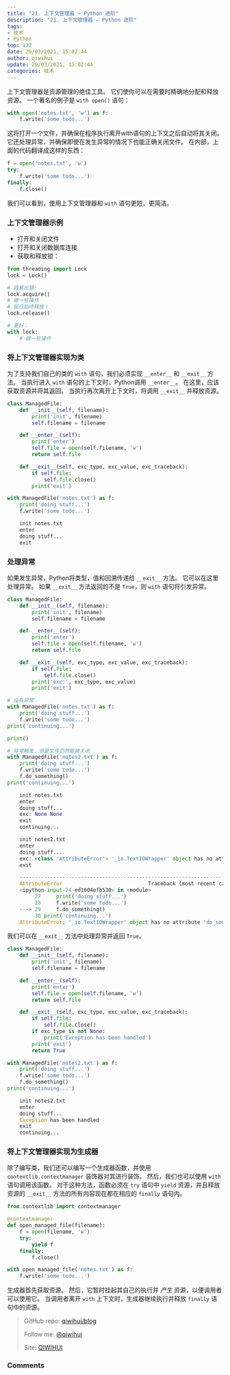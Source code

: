 ```yaml
---
title: "21. 上下文管理器 — Python 进阶"
description: "21. 上下文管理器 — Python 进阶"
tags: 
- 技术
- Python
top: 132
date: 29/03/2021, 15:02:44
author: qiwihui
update: 29/03/2021, 15:02:44
categories: 技术
---
```


上下文管理器是资源管理的绝佳工具。 它们使你可以在需要时精确地分配和释放资源。 一个著名的例子是 `with open()` 语句：

```python
with open('notes.txt', 'w') as f:
    f.write('some todo...')
```

这将打开一个文件，并确保在程序执行离开with语句的上下文之后自动将其关闭。 它还处理异常，并确保即使在发生异常的情况下也能正确关闭文件。 在内部，上面的代码翻译成这样的东西：

```python
f = open('notes.txt', 'w')
try:
    f.write('some todo...')
finally:
    f.close()
```

我们可以看到，使用上下文管理器和 `with` 语句更短，更简洁。

<!--more-->

### 上下文管理器示例

- 打开和关闭文件
- 打开和关闭数据库连接
- 获取和释放锁：

```python
from threading import Lock
lock = Lock()

# 容易出错:
lock.acquire()
# 做一些操作
# 锁应始终释放！
lock.release()

# 更好：
with lock:
    # 做一些操作
```

### 将上下文管理器实现为类

为了支持我们自己的类的 `with` 语句，我们必须实现 `__enter__` 和 `__exit__` 方法。 当执行进入 `with` 语句的上下文时，Python调用 `__enter__`。 在这里，应该获取资源并将其返回。 当执行再次离开上下文时，将调用 `__exit__` 并释放资源。

```python
class ManagedFile:
    def __init__(self, filename):
        print('init', filename)
        self.filename = filename

    def __enter__(self):
        print('enter')
        self.file = open(self.filename, 'w')
        return self.file

    def __exit__(self, exc_type, exc_value, exc_traceback):
        if self.file:
            self.file.close()
        print('exit')

with ManagedFile('notes.txt') as f:
    print('doing stuff...')
    f.write('some todo...')
```

```python
    init notes.txt
    enter
    doing stuff...
    exit
```

### 处理异常

如果发生异常，Python将类型，值和回溯传递给 `__exit__` 方法。 它可以在这里处理异常。 如果 `__exit__` 方法返回的不是 `True`，则 `with` 语句将引发异常。

```python
class ManagedFile:
    def __init__(self, filename):
        print('init', filename)
        self.filename = filename

    def __enter__(self):
        print('enter')
        self.file = open(self.filename, 'w')
        return self.file

    def __exit__(self, exc_type, exc_value, exc_traceback):
        if self.file:
            self.file.close()
        print('exc:', exc_type, exc_value)
        print('exit')

# 没有异常
with ManagedFile('notes.txt') as f:
    print('doing stuff...')
    f.write('some todo...')
print('continuing...')

print()

# 异常触发，但是文件仍然能被关闭
with ManagedFile('notes2.txt') as f:
    print('doing stuff...')
    f.write('some todo...')
    f.do_something()
print('continuing...')
```

```python
    init notes.txt
    enter
    doing stuff...
    exc: None None
    exit
    continuing...

    init notes2.txt
    enter
    doing stuff...
    exc: <class 'AttributeError'> '_io.TextIOWrapper' object has no attribute 'do_something'
    exit

    ---------------------------------------------------------------------------
    AttributeError                            Traceback (most recent call last)
    <ipython-input-24-ed1604efb530> in <module>
         27     print('doing stuff...')
         28     f.write('some todo...')
    ---> 29     f.do_something()
         30 print('continuing...')
    AttributeError: '_io.TextIOWrapper' object has no attribute 'do_something'
```

我们可以在 `__exit__` 方法中处理异常并返回 `True`。

```python
class ManagedFile:
    def __init__(self, filename):
        print('init', filename)
        self.filename = filename

    def __enter__(self):
        print('enter')
        self.file = open(self.filename, 'w')
        return self.file

    def __exit__(self, exc_type, exc_value, exc_traceback):
        if self.file:
            self.file.close()
        if exc_type is not None:
            print('Exception has been handled')
        print('exit')
        return True

with ManagedFile('notes2.txt') as f:
    print('doing stuff...')
    f.write('some todo...')
    f.do_something()
print('continuing...')
```

```python
    init notes2.txt
    enter
    doing stuff...
    Exception has been handled
    exit
    continuing...
```

### 将上下文管理器实现为生成器

除了编写类，我们还可以编写一个生成器函数，并使用 `contextlib.contextmanager` 装饰器对其进行装饰。 然后，我们也可以使用 `with` 语句调用该函数。 对于这种方法，函数必须在 `try` 语句中 `yield` 资源，并且释放资源的 `__exit__` 方法的所有内容现在都在相应的 `finally` 语句内。

```python
from contextlib import contextmanager

@contextmanager
def open_managed_file(filename):
    f = open(filename, 'w')
    try:
        yield f
    finally:
        f.close()

with open_managed_file('notes.txt') as f:
    f.write('some todo...')
```

生成器首先获取资源。 然后，它暂时挂起其自己的执行并 *产生* 资源，以便调用者可以使用它。 当调用者离开 `with` 上下文时，生成器继续执行并释放 `finally` 语句中的资源。

> GitHub repo: [qiwihui/blog](https://github.com/qiwihui/blog)
>
> Follow me: [@qiwihui](https://github.com/qiwihui)
>
> Site: [QIWIHUI](https://qiwihui.com)


### Comments

